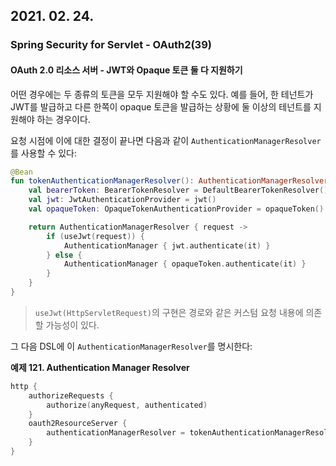 ## 2021. 02. 24.

### Spring Security for Servlet - OAuth2(39)

#### OAuth 2.0 리소스 서버 - JWT와 Opaque 토큰 둘 다 지원하기

어떤 경우에는 두 종류의 토큰을 모두 지원해야 할 수도 있다. 예를 들어, 한 테넌트가 JWT를 발급하고 다른 한쪽이 opaque 토큰을 발급하는 상황에 둘 이상의 테넌트를 지원해야 하는 경우이다.

요청 시점에 이에 대한 결정이 끝나면 다음과 같이 `AuthenticationManagerResolver`를 사용할 수 있다:

```kotlin
@Bean
fun tokenAuthenticationManagerResolver(): AuthenticationManagerResolver<HttpServletRequest> {
    val bearerToken: BearerTokenResolver = DefaultBearerTokenResolver()
    val jwt: JwtAuthenticationProvider = jwt()
    val opaqueToken: OpaqueTokenAuthenticationProvider = opaqueToken()

    return AuthenticationManagerResolver { request ->
        if (useJwt(request)) {
            AuthenticationManager { jwt.authenticate(it) }
        } else {
            AuthenticationManager { opaqueToken.authenticate(it) }
        }
    }
}
```

> `useJwt(HttpServletRequest)`의 구현은 경로와 같은 커스텀 요청 내용에 의존할 가능성이 있다.

그 다음 DSL에 이 `AuthenticationManagerResolver`를 명시한다:

**예제 121. Authentication Manager Resolver**

```kotlin
http {
    authorizeRequests {
        authorize(anyRequest, authenticated)
    }
    oauth2ResourceServer {
        authenticationManagerResolver = tokenAuthenticationManagerResolver()
    }
}
```

